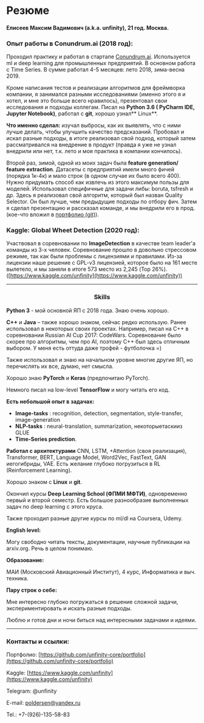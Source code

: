 # Резюме

#### Елисеев Максим Вадимович (a.k.a. unfinity), 21 год. Москва.

### Опыт работы в Conundrum.ai (2018 год):

Проходил практику и работал в стартапе [Conundrum.ai](https://conundrum.ai/). Используется ml и deep learning для промышленных предприятий. В основном работа с Time Series. В сумме работал 4-5 месяцев: лето 2018, зима-весна 2019.

Кроме написания тестов и реализации алгоритмов для фреймворка компании, я занимался разными исследованиями (именно этого я и хотел, и мне это больше всего нравилось), презентовал свои исследования и подходы коллегам. Писал на **Python  3.6 ( PyCharm IDE, Jupyter Notebook)**, работал с **git**, хорошо узнал** Linux**.

**Что именно сделал:** изучал выбросы, как их выявлять, что с ними лучше делать, чтобы улучшить качество предсказаний. Пробовал и искал разные подходы, в итоге реализовал свой подход, который затем рассматривался на внедрение в продукт (правда я уже не узнал внедрили или нет, т.к. лето и моя практика в компании кончилось).

Второй раз, зимой, одной из моих задач была **feature generation/ feature extraction**. Датасеты с предприятий имели много фичей (порядка 1к-4к) и мало строк (в одном случае их было всего 400). Нужно придумать способ как извлечь из этого максимум пользы для моделей. Использовал специфичные для задачи либы: boruta, tsfresh и др. Здесь я реализовал свой алгоритм, который был назван Quality Selector. Он был лучше, чем предыдущие подходы по отбору фич. Затем я сделал презентацию и рассказал команде, и мы внедрили его в прод. (кое-что вложил в [портфолио (git)](https://github.com/unfinity-core/portfolio)).

### Kaggle: Global Wheet Detection (2020 год):

Участвовал в соревновании по **ImageDetection** в качестве team leader&#39;a команды из 3-х человек. Соревнование прошло в довольно стрессовом режиме, так как были проблемы с лицензиями и правилами. Из-за лицензии наше решение c GPL-v3 лицензией, которое было на 161 месте вылетело, и мы заняли в итоге 573 место из 2,245 (Top 26%). ([https://www.kaggle.com/unfinity](https://www.kaggle.com/unfinity))

---

### <p align='center'>Skills</p>

**Python 3** - мой основной ЯП с 2018 года. Знаю очень хорошо.

**C++** и **Java** – также хорошо знаком, сейчас редко использую. Ранее использовал в некоторых своих проектах. Например, писал на C++ в соревновании Russian AI Cup 2017: CodeWars. Соревнование было скорее про алгоритмы, чем про AI, поэтому C++ был здесь отличным выбором. У меня есть оттуда даже трофей - футболочка =)

Также использовал и знаю на начальном уровне многие другие ЯП, но перечислять их все, думаю, нет смысла.

Хорошо знаю **PyTorch** и **Keras** (предпочитаю PyTorch).

Немного писал на low-level **TensorFlow** и могу читать его код.

**Есть небольшой опыт в задачах:**

- **Image-tasks** : recognition, detection, segmentation, style-transfer, image-generation
- **NLP-tasks** : neural-translation, summarization, некоторыетаскииз GLUE
- **Time-Series prediction**.

**Работал с архитектурами** CNN, LSTM, +Attention (своя реализация), Transformer, BERT, Language Model, Word2Vec, FastText, GAN иегогибриды, VAE. Есть желание глубоко погрузиться в RL (Reinforcement Learning).

Хорошо знаком с **Linux** и **git**.

Окончил курсы **Deep Learning School (ФПМИ МФТИ)**, одновременно первый и второй семестр. Есть большое разнообразие выполненных задач по deep learning с этого круса.

Также проходил разные другие курсы по ml/dl на Coursera, Udemy.

**English level:**

Могу свободно читать тексты, документации, научные публикации на arxiv.org. Речь в целом понимаю.

**Образование:**

МАИ (Московский Авиационный Институт), 4 курс, Информатика и выч. техника.

**Пару строк о себе:**

Мне интересно глубоко погружаться в решение сложной задачи, экспериментировать и искать разные подходы.

Люблю и готов дни и ночи биться над интересными задачами и идеями.

---

### Контакты и ссылки:

Портфолио: [https://github.com/unfinity-core/portfolio](https://github.com/unfinity-core/portfolio)

Kaggle: [https://www.kaggle.com/unfinity](https://www.kaggle.com/unfinity)

Telegram: @unfinity

E-mail: [poldersen@yandex.ru](mailto:poldersen@yandex.ru)

Tel.: +7-(926)-135-58-83
